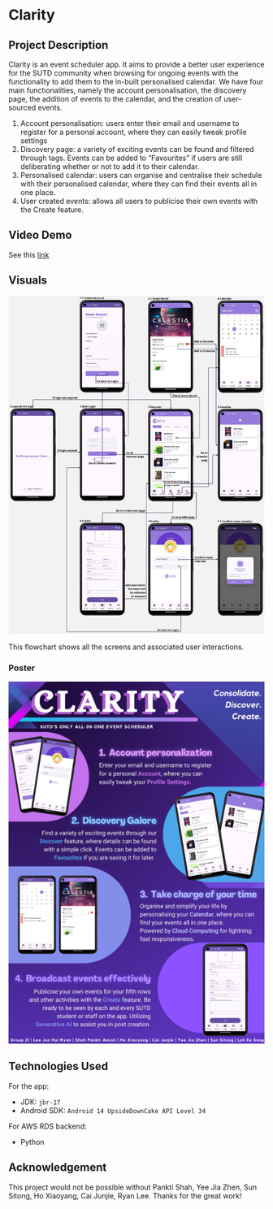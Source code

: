 # Clarity 

## Project Description 
Clarity is an event scheduler app. It aims to provide a better user experience for the SUTD community when browsing for ongoing events with the functionality to add them to the in-built personalised calendar. We have four main functionalities, namely the account personalisation, the discovery page, the addition of events to the calendar, and the creation of user-sourced events. 
1. Account personalisation: users enter their email and username to register for a personal account, where they can easily tweak profile settings
2. Discovery page: a variety of exciting events can be found and filtered through tags. Events can be added to “Favourites” if users are still deliberating whether or not to add it to their calendar. 
3. Personalised calendar: users can organise and centralise their schedule with their personalised calendar, where they can find their events all in one place. 
4. User created events: allows all users to publicise their own events with the Create feature.

## Video Demo 
See this [link](https://youtu.be/nA8UiuVoI08) 

## Visuals 
![](readme_assets/flowchart.jpg)

This flowchart shows all the screens and associated user interactions. 

### Poster
![](readme_assets/Poster.png)
## Technologies Used 
For the app:
- JDK: `jbr-17`
- Android SDK: `Android 14 UpsideDownCake API Level 34` 

For AWS RDS backend: 
- Python 

## Acknowledgement 
This project would not be possible without  Pankti Shah, Yee Jia Zhen, Sun Sitong, Ho Xiaoyang, Cai Junjie, Ryan Lee. Thanks for the great work!  
